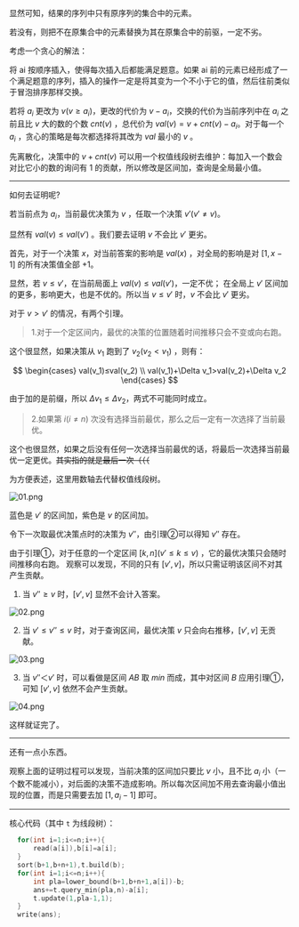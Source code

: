 显然可知，结果的序列中只有原序列的集合中的元素。

若没有，则把不在原集合中的元素替换为其在原集合中的前驱，一定不劣。



考虑一个贪心的解法：

将 ai 按顺序插入，使得每次插入后都能满足题意。如果 ai 前的元素已经形成了一个满足题意的序列，插入的操作一定是将其变为一个不小于它的值，然后往前类似于冒泡排序那样交换。

若将 $a_i$ 更改为 $v ( v≥a_i )$，更改的代价为 $v - a_i$，交换的代价为当前序列中在 $a_i$ 之前且比 $v$ 大的数的个数 $cnt(v)$ ，总代价为 $val(v) = v + cnt(v) - a_i$。对于每一个 $a_i$ ，贪心的策略是每次都选择将其改为 $val$ 最小的 $v$ 。

先离散化，决策中的 $v + cnt(v)$ 可以用一个权值线段树去维护：每加入一个数会对比它小的数的询问有 $1$ 的贡献，所以修改是区间加，查询是全局最小值。

---

如何去证明呢?

若当前点为 $a_i$，当前最优决策为 $v$ ，任取一个决策 $v' ( v' ≠ v )$。

显然有 $val(v) ≤ val(v')$ 。我们要去证明 $v$ 不会比 $v'$ 更劣。

首先，对于一个决策 $x$，对当前答案的影响是 $val(x)$ ，对全局的影响是对 $[1,x-1]$ 的所有决策值全部 $+1$。

显然，若 $v ≤ v'$，在当前局面上 $val(v) ≤ val(v')$，一定不优；
在全局上 $v'$ 区间加的更多，影响更大，也是不优的。所以当 $v ≤ v'$ 时，$v$ 不会比 $v'$ 更劣。

对于 $v > v'$ 的情况，有两个引理。

> $\textsf{1.对于一个定区间内，最优的决策的位置随着时间推移只会不变或向右跑。}$


这个很显然，如果决策从 $v_1$ 跑到了 $v_2 ( v_2 < v_1 )$ ，则有：

$$
\begin{cases}
val(v_1)≤val(v_2) \\
val(v_1)+\Delta v_1>val(v_2)+\Delta v_2
\end{cases}
$$

由于加的是前缀，所以 $\Delta v_1≤\Delta v_2$，两式不可能同时成立。

> $\textsf{2.如果第 }i(i\neq n)\textsf{ 次没有选择当前最优，那么之后一定有一次选择了当前最优。}$

这个也很显然，如果之后没有任何一次选择当前最优的话，将最后一次选择当前最优一定更优。~~其实指的就是最后一次（（（~~

为方便表述，这里用数轴去代替权值线段树。

![01.png](https://i.loli.net/2020/11/19/qJPmb4MtxsTR8Xf.png)

蓝色是 $v'$ 的区间加，紫色是 $v$ 的区间加。

令下一次取最优决策点时的决策为 $v''$，由引理②可以得知 $v''$ 存在。

由于引理①，对于任意的一个定区间 $[ k , n ] ( v'≤k≤v )$ ，它的最优决策只会随时间推移向右跑。
观察可以发现，不同的只有 $[ v' , v ]$，所以只需证明该区间不对其产生贡献。

1. 当 $v''≥v$ 时，$[ v' , v ]$ 显然不会计入答案。

![02.png](https://i.loli.net/2020/11/19/CP3Hsz4BayMbmlo.png)

2. 当 $v'≤v''≤v$ 时，对于查询区间，最优决策 $v$ 只会向右推移，$[ v' , v ]$ 无贡献。

![03.png](https://i.loli.net/2020/11/19/WwVM9AkBU5JtXPC.png)

3. 当 $v''＜v'$ 时，可以看做是区间 $AB$ 取 $min$ 而成，其中对区间 $B$ 应用引理①，可知 $[ v' , v ]$ 依然不会产生贡献。


![04.png](https://i.loli.net/2020/11/19/YH6NLhG2S5Xs1mn.png)

这样就证完了。

---

还有一点小东西。

观察上面的证明过程可以发现，当前决策的区间加只要比 $v$ 小，且不比 $a_i$ 小（一个数不能减小），对后面的决策不造成影响。所以每次区间加不用去查询最小值出现的位置，而是只需要去加 $[1,a_i-1]$ 即可。

---

核心代码（其中 `t` 为线段树）：

```cpp
  for(int i=1;i<=n;i++){
      read(a[i]),b[i]=a[i];
  }
  sort(b+1,b+n+1),t.build(b);
  for(int i=1;i<=n;i++){
      int pla=lower_bound(b+1,b+n+1,a[i])-b;
      ans+=t.query_min(pla,n)-a[i];
      t.update(1,pla-1,1);
  }
  write(ans);
```
